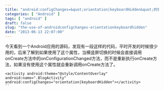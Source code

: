 ```yaml
---
title: "android:configChanges=&quot;orientation|keyboardHidden&quot;的使用"
categories: [ "Android" ]
tags: [ "android" ]
draft: false
slug: "the-use-of-androidconfigchanges-orientationkeyboardhidden"
date: "2013-06-13 22:07:00"
---
```


今天看到一个Android应用的源码，发现有一段这样的代码，平时开发的时候很少用的，后来了解到如果使用了这个属性，当横竖屏切换的时候会直接调用onCreate方法中的onConfigurationChanged方法，而不是重新执行onCreate方法，如果没有使用这个属性就会重新调用onCreate方法了。
```
<activity android:theme="@style/ContentOverlay" android:name=".BlogActivity" android:configChanges="orientation|keyboardHidden"></activity>
``